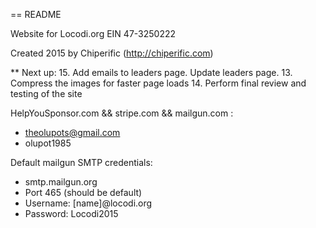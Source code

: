 == README

Website for Locodi.org EIN 47-3250222

Created 2015 by Chiperific (http://chiperific.com)


** Next up:
15. Add emails to leaders page. Update leaders page.
13. Compress the images for faster page loads
14. Perform final review and testing of the site


HelpYouSponsor.com && stripe.com && mailgun.com :
* theolupots@gmail.com
* olupot1985

Default mailgun SMTP credentials:
* smtp.mailgun.org
* Port 465 (should be default)
* Username: [name]@locodi.org
* Password: Locodi2015